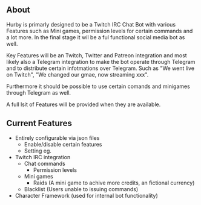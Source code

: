 ## About
Hurby is primarly designed to be a Twitch IRC Chat Bot with various Features
such as Mini games, permission levels for certain commands and a lot more.
In the final stage it wil be a ful functional social media bot as well.

Key Features will be an Twitch, Twitter and Patreon integration and most likely
also a Telegram integration to make the bot operate through Telegram and to
distribute certain infotmations over Telegram.
Such as "We went live on Twitch", "We changed our gmae, now streaming xxx".

Furthermore it should be possible to use certain comands and minigames through
Telegram as well.

A full lsit of Features will be provided when they are available.

## Current Features
- Entirely configurable via json files
  - Enable/disable certain features
  - Setting eg.
- Twitch IRC integration
  - Chat commands
    - Permission levels
  - Mini games
    - Raids (A mini game to achive more credits, an fictional currency)
  - Blacklist (Users unable to issuing commands)
- Character Framework (used for internal bot functionality)